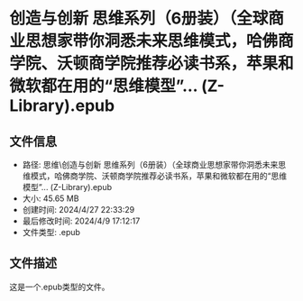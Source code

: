 ﻿# 创造与创新 思维系列（6册装）（全球商业思想家带你洞悉未来思维模式，哈佛商学院、沃顿商学院推荐必读书系，苹果和微软都在用的“思维模型”... (Z-Library).epub

## 文件信息
- 路径: 思维\创造与创新 思维系列（6册装）（全球商业思想家带你洞悉未来思维模式，哈佛商学院、沃顿商学院推荐必读书系，苹果和微软都在用的“思维模型”... (Z-Library).epub
- 大小: 45.65 MB
- 创建时间: 2024/4/27 22:33:29
- 最后修改时间: 2024/4/9 17:12:17
- 文件类型: .epub

## 文件描述
这是一个.epub类型的文件。


